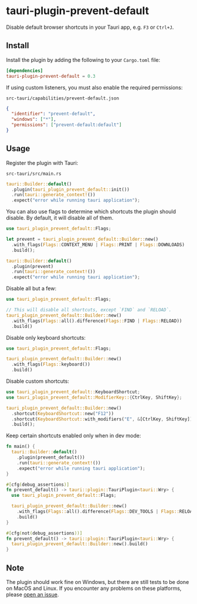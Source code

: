 # tauri-plugin-prevent-default

Disable default browser shortcuts in your Tauri app, e.g. `F3` or `Ctrl+J`.

## Install

Install the plugin by adding the following to your `Cargo.toml` file:

```toml
[dependencies]
tauri-plugin-prevent-default = 0.3
```

If using custom listeners, you must also enable the required permissions:

`src-tauri/capabilities/prevent-default.json`

```json
{
  "identifier": "prevent-default",
  "windows": ["*"],
  "permissions": ["prevent-default:default"]
}
```

## Usage

Register the plugin with Tauri:

`src-tauri/src/main.rs`

```rust
tauri::Builder::default()
  .plugin(tauri_plugin_prevent_default::init())
  .run(tauri::generate_context!())
  .expect("error while running tauri application");
```

You can also use flags to determine which shortcuts the plugin should disable. By default, it will disable all of them.

```rust
use tauri_plugin_prevent_default::Flags;

let prevent = tauri_plugin_prevent_default::Builder::new()
  .with_flags(Flags::CONTEXT_MENU | Flags::PRINT | Flags::DOWNLOADS)
  .build();

tauri::Builder::default()
  .plugin(prevent)
  .run(tauri::generate_context!())
  .expect("error while running tauri application");
```

Disable all but a few:

```rust
use tauri_plugin_prevent_default::Flags;

// This will disable all shortcuts, except `FIND` and `RELOAD`.
tauri_plugin_prevent_default::Builder::new()
  .with_flags(Flags::all().difference(Flags::FIND | Flags::RELOAD))
  .build()
```

Disable only keyboard shortcuts:

```rust
use tauri_plugin_prevent_default::Flags;

tauri_plugin_prevent_default::Builder::new()
  .with_flags(Flags::keyboard())
  .build()
```

Disable custom shortcuts:

```rust
use tauri_plugin_prevent_default::KeyboardShortcut;
use tauri_plugin_prevent_default::ModifierKey::{CtrlKey, ShiftKey};

tauri_plugin_prevent_default::Builder::new()
  .shortcut(KeyboardShortcut::new("F12"))
  .shortcut(KeyboardShortcut::with_modifiers("E", &[CtrlKey, ShiftKey]))
  .build();
```

Keep certain shortcuts enabled only when in dev mode:

```rust
fn main() {
  tauri::Builder::default()
    .plugin(prevent_default())
    .run(tauri::generate_context!())
    .expect("error while running tauri application");
}

#[cfg(debug_assertions)]
fn prevent_default() -> tauri::plugin::TauriPlugin<tauri::Wry> {
  use tauri_plugin_prevent_default::Flags;

  tauri_plugin_prevent_default::Builder::new()
    .with_flags(Flags::all().difference(Flags::DEV_TOOLS | Flags::RELOAD))
    .build()
}

#[cfg(not(debug_assertions))]
fn prevent_default() -> tauri::plugin::TauriPlugin<tauri::Wry> {
  tauri_plugin_prevent_default::Builder::new().build()
}
```

## Note

The plugin should work fine on Windows, but there are still tests to be done on MacOS and Linux. If you encounter any problems on these platforms, please [open an issue](https://github.com/ferreira-tb/tauri-plugin-prevent-default/issues).

